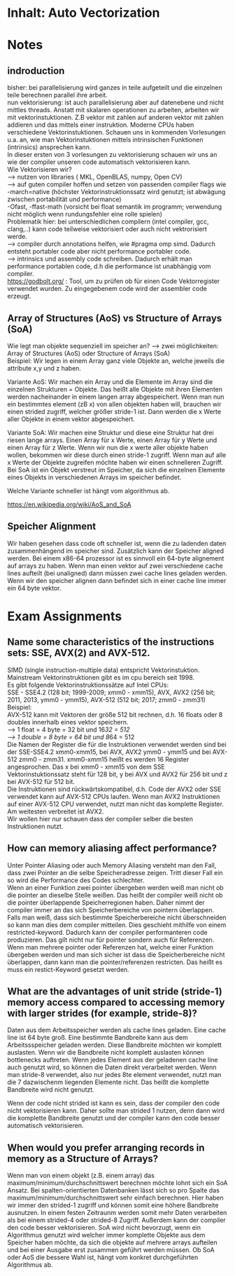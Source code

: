 # Inhalt: Auto Vectorization  

# Notes  

## indroduction  

bisher: bei parallelisierung wird ganzes in teile aufgeteilt und die einzelnen teile berechnen parallel ihre arbeit.    
nun vektorisierung: ist auch parallelisierung aber auf datenebene und nicht mittles threads. Anstatt mit skalaren operationen zu arbeiten, arbeiten wir mit vektorinstuktionen. Z.B vektor mit zahlen auf anderen vektor mit zahlen addieren und das mittels einer instruktion. Moderne CPUs haben verschiedene Vektorinstuktionen. Schauen uns in kommenden Vorlesungen u.a. an, wie man Vektorinstuktionen mittels intrinsischen Funktionen (intrinsics) ansprechen kann.  
In dieser ersten von 3 vorlesungen zu vektorisierung schauen wir uns an wie der compiler unseren code automatisch vektorisieren kann.  
Wie Vektorisieren wir?  
    --> nutzen von libraries ( MKL, OpenBLAS, numpy, Open CV)   
    --> auf guten compiler hoffen und setzen von passenden compiler flags wie  
        -march=native (höchster Vektorinstruktionssatz wird genutzt; ist abwägung zwischen portabilität und performance)    
        -Ofast, -ffast-math (vorsicht bei float semantik im programm; verwendung nicht möglich wenn rundungsfehler eine rolle spielen)  
        Problematik hier: bei unterschiedlichen compilern (intel compiler, gcc, clang,..) kann code teilweise vektorisiert oder auch nicht vektrorisiert werde.   
    --> compiler durch annotations helfen, wie #pragma omp simd. Dadurch entsteht portabler code aber nicht performance portabler code.    
    --> intrinsics und assembly code schreiben. Dadurch erhält man performance portablen code, d.h die performance ist unabhängig vom compiler.   
https://godbolt.org/ : Tool, um zu prüfen ob für einen Code Vektorregister verwendet wurden. Zu eingegebenem code wird der assembler code erzeugt.  

## Array of Structures (AoS) vs Structure of Arrays (SoA)  

Wie legt man objekte sequenziell im speicher an? --> zwei möglichkeiten: Array of Structures (AoS) oder Structure of Arrays (SoA)  
Beispiel: Wir legen in einem Array ganz viele Objekte an, welche jeweils die attribute x,y und z haben.  

Variante AoS: Wir machen ein Array und die Elemente im Array sind die einzelnen Strukturen = Objekte. Das heißt alle Objekte mit ihren Elementen werden nacheinander in einem langen array abgespeichert. Wenn man nun ein bestimmtes element (zB x) von allen objekten haben will, brauchen wir einen strided zugriff, welcher größer stride-1 ist. Dann werden die x Werte aller Objekte in einem vektor abgespeichert.  

Variante SoA: Wir machen eine Struktur und diese eine Struktur hat drei riesen lange arrays. Einen Array für x Werte, einen Array für y Werte und einen Array für z Werte. Wenn wir nun die x werte aller objekte haben wollen, bekommen wir diese durch einen stride-1 zugriff. Wenn man auf alle x Werte der Objekte zugreifen möchte haben wir einen schnelleren Zugriff. Bei SoA ist ein Objekt verstreut im Speicher, da sich die einzelnen Elemente eines Objekts in verschiedenen Arrays im speicher befindet.  

Welche Variante schneller ist hängt vom algorithmus ab.  

https://en.wikipedia.org/wiki/AoS_and_SoA  


## Speicher Alignment  

Wir haben gesehen dass code oft schneller ist, wenn die zu ladenden daten zusammenhängend im speicher sind. Zusätzlich kann der Speicher aligned werden. Bei einem x86-64 prozessor ist es sinnvoll ein 64-byte alignement auf arrays zu haben. Wenn man einen vektor auf zwei verschiedene cache lines aufteilt (bei unaligned) dann müssen zwei cache lines geladen werden. Wenn wir den speicher alignen dann befindet sich in einer cache line immer ein 64 byte vektor.  




# Exam Assignments  

## Name some characteristics of the instructions sets: SSE, AVX(2) and AVX-512.  
  

SIMD (single instruction-multiple data) entspricht Vektorinstuktion. Mainstream Vektorinstruktionen gibt es im cpu bereich seit 1998.  
Es gibt folgende Vektorinstruktionssätze auf Intel CPUs:  
SSE - SSE4.2 (128 bit; 1999-2009; xmm0 - xmm15), AVX, AVX2 (256 bit; 2011, 2013, ymm0 - ymm15), AVX-512 (512 bit; 2017; zmm0 - zmm31)   
Beispiel:  
AVX-512 kann mit Vektoren der größe 512 bit rechnen, d.h. 16 floats oder 8 doubles innerhalb eines vektor speichern.  
    --> 1 float = 4 byte = 32 bit und 16*32 = 512  
    --> 1 double = 8 byte = 64 bit und 8*64 = 512  
Die Namen der Register die für die Instruktionen verwendet werden sind bei der SSE-SSE4.2 xmm0-xmm15, bei AVX, AVX2 ymm0 - ymm15 und bei AVX-512 zmm0 - zmm31. xmm0-xmm15 heißt es werden 16 Register angesprochen. Das x bei xmm0 - xmm15 von dem SSE Vektorinstuktionssatz steht für 128 bit, y bei AVX und AVX2 für 256 bit und z bei AVX-512 für 512 bit.  
Die Instruktionen sind rückwärtskompatibel, d.h. Code der AVX2 oder SSE verwendet kann auf AVX-512 CPUs laufen. Wenn man AVX2 Instruktionen auf einer AVX-512 CPU verwendet, nutzt man nicht das komplette Register. Am weitesten verbreitet ist AVX2.  
Wir wollen hier nur schauen dass der compiler selber die besten Instruktionen nutzt.  


## How can memory aliasing affect performance?  

Unter Pointer Aliasing oder auch Memory Aliasing versteht man den Fall, dass zwei Pointer an die selbe Speicheradresse zeigen. Tritt dieser Fall ein so wird die Performance des Codes schlechter.  
Wenn an einer Funktion zwei pointer übergeben werden weiß man nicht ob die pointer an dieselbe Stelle weißen. Das heißt der compiler weiß nicht ob die pointer überlappende Speicherregionen haben. Daher nimmt der compiler immer an das sich Speicherbereiche von pointern überlappen. Falls man weiß, dass sich bestimmte Speicherbereiche nicht überschneiden so kann man dies dem compiler mitteilen. Dies geschieht mithilfe von einem restricted-keyword. Dadurch kann der compiler performanteren code produzieren. Das gilt nicht nur für pointer sondern auch für Referenzen.  
Wenn man mehrere pointer oder Referenzen hat, welche einer Funktion übergeben werden und man sich sicher ist dass die Speicherbereiche nicht überlappen, dann kann man die pointer/referenzen restricten. Das heißt es muss ein restict-Keyword gesetzt werden.  


## What are the advantages of unit stride (stride-1) memory access compared to accessing memory with larger strides (for example, stride-8)?  

Daten aus dem Arbeitsspeicher werden als cache lines geladen. Eine cache line ist 64 byte groß. Eine bestimmte Bandbreite kann aus dem Arbeitssspeicher geladen werden. Diese Bandbreite möchten wir komplett auslasten. Wenn wir die Bandbreite nicht komplett auslasten können bottlenecks auftreten. Wenn jedes Element aus der geladenen cache line auch genutzt wird, so können die Daten direkt verarbeitet werden. Wenn man stride-8 verwendet, also nur jedes 8te element verwendet, nutzt man die 7 dazwischenm liegenden Elemente nicht. Das heißt die komplette Bandbreite wird nicht genutzt.  

Wenn der code nicht strided ist kann es sein, dass der compiler den code nicht vektorisieren kann. Daher sollte man strided 1 nutzen, denn dann wird die komplette Bandbreite genutzt und der compiler kann den code besser automatisch vektorisieren.  


## When would you prefer arranging records in memory as a Structure of Arrays?  

Wenn man von einem objekt (z.B. einem array) das maximum/minimum/durchschnittswert berechnen möchte lohnt sich ein SoA Ansatz. Bei spalten-orientierten Datenbanken lässt sich so pro Spalte das maximum/minimum/durchschnittswert sehr einfach berechnen. Hier haben wir immer den strided-1 zugriff und können somit eine höhere Bandbreite ausnutzen. In einem festen Zeitraunm werden somit mehr Daten verarbeiten als bei einem strided-4 oder strided-8 Zugriff. Außerdem kann der compiler den code besser vektorisieren. SoA wird nicht bevorzugt, wenn ein Algorithmus genutzt wird welcher immer komplette Objekte aus dem Speicher haben möchte, da sich die objekte auf mehrere arrays aufteilen und bei einer Ausgabe erst zusammen geführt werden müssen. Ob SoA oder AoS die bessere Wahl ist, hängt vom konkret durchgeführten Algorithmus ab.  





